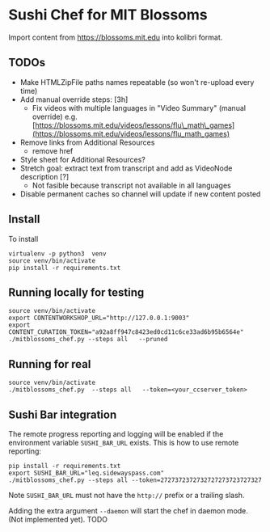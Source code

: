 Sushi Chef for MIT Blossoms
===========================
Import content from https://blossoms.mit.edu into kolibri format.


TODOs
-----

* Make HTMLZipFile paths names repeatable (so won't re-upload every time)
* Add manual override steps: \[3h\]
  * Fix videos with multiple languages in "Video Summary" (manual override) e.g. [https://blossoms.mit.edu/videos/lessons/flu\_math\_games](https://blossoms.mit.edu/videos/lessons/flu_math_games)
* Remove links from Additional Resources
  * remove href
* Style sheet for Additional Resources?
* Stretch goal: extract text from transcript and add as VideoNode description \[?\]
  * Not fasible because transcript not available in all languages
* Disable permanent caches so channel will update if new content posted



Install
-------
To install

    virtualenv -p python3  venv
    source venv/bin/activate
    pip install -r requirements.txt


Running locally for testing
---------------------------

    source venv/bin/activate
    export CONTENTWORKSHOP_URL="http://127.0.0.1:9003"
    export CONTENT_CURATION_TOKEN="a92a8ff947c8423ed0cd11c6ce33ad6b95b6564e"
    ./mitblossoms_chef.py --steps all   --pruned


Running for real
----------------

    source venv/bin/activate
    ./mitblossoms_chef.py  --steps all   --token=<your_ccserver_token>


Sushi Bar integration
---------------------
The remote progress reporting and logging will be enabled if the environment
variable `SUSHI_BAR_URL` exists. This is how to use remote reporting:

    pip install -r requirements.txt
    export SUSHI_BAR_URL="leq.sidewayspass.com"
    ./mitblossoms_chef.py --steps all --token=2727372372732727273723727327

Note `SUSHI_BAR_URL` must not have the `http://` prefix or a trailing slash.

Adding the extra argument `--daemon` will start the chef in daemon mode.
(Not implemented yet). TODO
